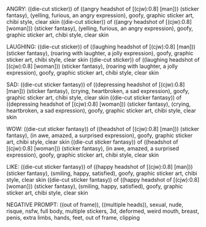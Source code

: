 ANGRY:
((die-cut sticker)) of ((angry headshot of [(cjw):0.8] [man])) (sticker fantasy), (yelling, furious, an angry expression), goofy, graphic sticker art, chibi style, clear skin
((die-cut sticker)) of ((angry headshot of [(cjw):0.8] [woman])) (sticker fantasy), (yelling, furious, an angry expression), goofy, graphic sticker art, chibi style, clear skin

LAUGHING:
((die-cut sticker)) of ((laughing headshot of [(cjw):0.8] [man])) (sticker fantasy), (roaring with laughter, a jolly expression), goofy, graphic sticker art, chibi style, clear skin
((die-cut sticker)) of ((laughing headshot of [(cjw):0.8] [woman])) (sticker fantasy), (roaring with laughter, a jolly expression), goofy, graphic sticker art, chibi style, clear skin

SAD:
((die-cut sticker fantasy)) of ((depressing headshot of [(cjw):0.8] [man])) (sticker fantasy), (crying, heartbroken, a sad expression), goofy, graphic sticker art, chibi style, clear skin
((die-cut sticker fantasy)) of ((depressing headshot of [(cjw):0.8] [woman])) (sticker fantasy), (crying, heartbroken, a sad expression), goofy, graphic sticker art, chibi style, clear skin

WOW:
((die-cut sticker fantasy)) of ((headshot of [(cjw):0.8] [man])) (sticker fantasy), (in awe, amazed, a surprised expression), goofy, graphic sticker art, chibi style, clear skin
((die-cut sticker fantasy)) of ((headshot of [(cjw):0.8] [woman])) (sticker fantasy), (in awe, amazed, a surprised expression), goofy, graphic sticker art, chibi style, clear skin


LIKE:
((die-cut sticker fantasy)) of ((happy headshot of [(cjw):0.8] [man])) (sticker fantasy), (smiling, happy, satisfied), goofy, graphic sticker art, chibi style, clear skin
((die-cut sticker fantasy)) of ((happy headshot of [(cjw):0.8] [woman])) (sticker fantasy), (smiling, happy, satisfied), goofy, graphic sticker art, chibi style, clear skin


NEGATIVE PROMPT:
((out of frame)), ((multiple heads)), sexual, nude, risque, nsfw, full body, multiple stickers, 3d, deformed, weird mouth, breast, penis, extra limbs, hands, feet, out of frame, clipping


<!-- like reaction:
cute sticker of cyz person smiling, happy, satisfied, chibi style, kawaii, cartoon, goofy, vector
cute sticker of cyz person smiling, happy, satisfied, chibi style, kawaii, cartoon, goofy, vector


love reaction:


haha reaction:
cute sticker of cjw person laughing, roaring with laughter, a jolly expression, chibi style, kawaii, cartoon, goofy, vector
a sticker of cyz person crying, heartbroken, a sad expression, chibi style, goofy, vector

(negative prompts)
multiple stickers, ((out of frame)), 3d, multiple heads, deformed, weird teeth


wow reaction:


sad reaction:
cute sticker of cjw person crying, heartbroken, a sad expression, chibi style, kawaii, cartoon, goofy, vector

mdjrny-v4 style cute sticker of [(cjw):0.8] [woman] crying, heartbroken, a sad expression, chibi style, kawaii, cartoon, goofy, vector



mdjrny-v4 style Die-cut sticker of [(cjw):0.8] [woman], Cute "cartoon" sticker, white background, illustration minimalism, vector, pastel colors

angry reaction:
cute sticker of cyz person yelling, furious, an angry expression, chibi style, kawaii, cartoon, goofy, vector

cute sticker of [(cjw):0.8] [woman] yelling, furious, an angry expression, a "cartoon" sticker, goofy, vector, illustration minimalism, vector, mdjrny-v4 style

negative prompts:
multiple stickers, ((out of frame)), 3d, multiple heads, deformed, weird teeth

multiple stickers, ((out of frame)), 3d, multiple heads, deformed, weird teeth, ugly, sexual

combination:
model

classprompt -->